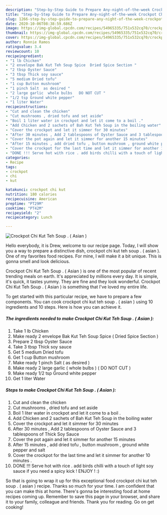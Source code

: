 ```yaml
---
description: "Step-by-Step Guide to Prepare Any-night-of-the-week Crockpot Chi Kut Teh Soup . ( Asian )"
title: "Step-by-Step Guide to Prepare Any-night-of-the-week Crockpot Chi Kut Teh Soup . ( Asian )"
slug: 1266-step-by-step-guide-to-prepare-any-night-of-the-week-crockpot-chi-kut-teh-soup-asian
date: 2020-10-06T08:38:59.686Z
image: https://img-global.cpcdn.com/recipes/54965335/751x532cq70/crockpot-chi-kut-teh-soup-asian-recipe-main-photo.jpg
thumbnail: https://img-global.cpcdn.com/recipes/54965335/751x532cq70/crockpot-chi-kut-teh-soup-asian-recipe-main-photo.jpg
cover: https://img-global.cpcdn.com/recipes/54965335/751x532cq70/crockpot-chi-kut-teh-soup-asian-recipe-main-photo.jpg
author: Ronnie Ramos
ratingvalue: 3.4
reviewcount: 10
recipeingredient:
- "1 lb Chicken"
- "2 envelope Bak Kut Teh Soup Spice  Dried Spice Section "
- "2 tbsp Oyster Sauce"
- "3 tbsp Thick soy sauce"
- "5 medium Dried tofu"
- "1 cup Button mushroom"
- "1 pinch Salt  as desired "
- "2 large garlic  whole bulbs   DO NOT CUT "
- "1/2 tsp Ground white pepper"
- "1 liter Water"
recipeinstructions:
- "Cut and clean the chicken"
- "Cut mushrooms , dried tofu and set aside"
- "Boil 1 liter water in crockpot and let it come to a boil ."
- "Add Chicken and 2 sachets of Bah Kut Teh Soup in the boiling water"
- "Cover the crockpot and let it simmer for 30 minutes"
- "After 30 minutes , Add 2 tablespoons of Oyster Sauce and 3 tablespoons of Thick Soy Sauce"
- "Cover the pot again and let it simmer for another 15 minutes"
- "After 15 minutes , add dried tofu , button mushroom , ground white pepper and salt"
- "Cover the crockpot for the last time and let it simmer for another 10 minutes ."
- "DONE !!! Serve hot with rice . add birds chilli with a touch of light soy sauce if you need a spicy kick ! ENJOY !  :)"
categories:
- Recipe
tags:
- crockpot
- chi
- kut

katakunci: crockpot chi kut 
nutrition: 180 calories
recipecuisine: American
preptime: "PT29M"
cooktime: "PT42M"
recipeyield: "2"
recipecategory: Lunch

---
```



![Crockpot Chi Kut Teh Soup . ( Asian )](https://img-global.cpcdn.com/recipes/54965335/751x532cq70/crockpot-chi-kut-teh-soup-asian-recipe-main-photo.jpg)

Hello everybody, it is Drew, welcome to our recipe page. Today, I will show you a way to prepare a distinctive dish, crockpot chi kut teh soup . ( asian ). One of my favorites food recipes. For mine, I will make it a bit unique. This is gonna smell and look delicious.

Crockpot Chi Kut Teh Soup . ( Asian ) is one of the most popular of recent trending meals on earth. It's appreciated by millions every day. It is simple, it's quick, it tastes yummy. They are fine and they look wonderful. Crockpot Chi Kut Teh Soup . ( Asian ) is something that I've loved my entire life.




To get started with this particular recipe, we have to prepare a few components. You can cook crockpot chi kut teh soup . ( asian ) using 10 ingredients and 10 steps. Here is how you can achieve it.

<!--inarticleads1-->

##### The ingredients needed to make Crockpot Chi Kut Teh Soup . ( Asian ):

1. Take 1 lb Chicken
1. Make ready 2 envelope Bak Kut Teh Soup Spice ( Dried Spice Section )
1. Prepare 2 tbsp Oyster Sauce
1. Take 3 tbsp Thick soy sauce
1. Get 5 medium Dried tofu
1. Get 1 cup Button mushroom
1. Make ready 1 pinch Salt ( as desired )
1. Make ready 2 large garlic ( whole bulbs ) ( DO NOT CUT )
1. Make ready 1/2 tsp Ground white pepper
1. Get 1 liter Water




<!--inarticleads2-->

##### Steps to make Crockpot Chi Kut Teh Soup . ( Asian ):

1. Cut and clean the chicken
1. Cut mushrooms , dried tofu and set aside
1. Boil 1 liter water in crockpot and let it come to a boil .
1. Add Chicken and 2 sachets of Bah Kut Teh Soup in the boiling water
1. Cover the crockpot and let it simmer for 30 minutes
1. After 30 minutes , Add 2 tablespoons of Oyster Sauce and 3 tablespoons of Thick Soy Sauce
1. Cover the pot again and let it simmer for another 15 minutes
1. After 15 minutes , add dried tofu , button mushroom , ground white pepper and salt
1. Cover the crockpot for the last time and let it simmer for another 10 minutes .
1. DONE !!! Serve hot with rice . add birds chilli with a touch of light soy sauce if you need a spicy kick ! ENJOY !  :)




So that is going to wrap it up for this exceptional food crockpot chi kut teh soup . ( asian ) recipe. Thanks so much for your time. I am confident that you can make this at home. There's gonna be interesting food at home recipes coming up. Remember to save this page in your browser, and share it to your family, colleague and friends. Thank you for reading. Go on get cooking!
